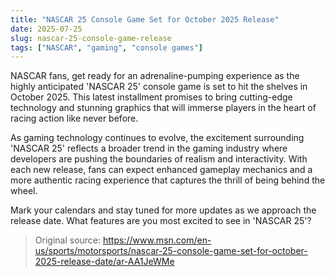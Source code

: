 ```yaml
---
title: "NASCAR 25 Console Game Set for October 2025 Release"
date: 2025-07-25
slug: nascar-25-console-game-release
tags: ["NASCAR", "gaming", "console games"]
---
```


NASCAR fans, get ready for an adrenaline-pumping experience as the highly anticipated 'NASCAR 25' console game is set to hit the shelves in October 2025. This latest installment promises to bring cutting-edge technology and stunning graphics that will immerse players in the heart of racing action like never before.

As gaming technology continues to evolve, the excitement surrounding 'NASCAR 25' reflects a broader trend in the gaming industry where developers are pushing the boundaries of realism and interactivity. With each new release, fans can expect enhanced gameplay mechanics and a more authentic racing experience that captures the thrill of being behind the wheel.

Mark your calendars and stay tuned for more updates as we approach the release date. What features are you most excited to see in 'NASCAR 25'?

> Original source: https://www.msn.com/en-us/sports/motorsports/nascar-25-console-game-set-for-october-2025-release-date/ar-AA1JeWMe